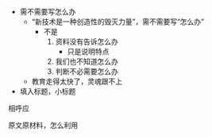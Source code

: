 - 需不需要写怎么办
	- “新技术是一种创造性的毁灭力量”，需不需要写“怎么办”
		- 不是
			1. 资料没有告诉怎么办
				- 只是说明特点
			1. 我们也不知道怎么办	
			1. 判断不必需要怎么办	
	- 教育走得太快了，灵魂跟不上
- 填入标题，小标题

相呼应


原文原材料，怎么利用